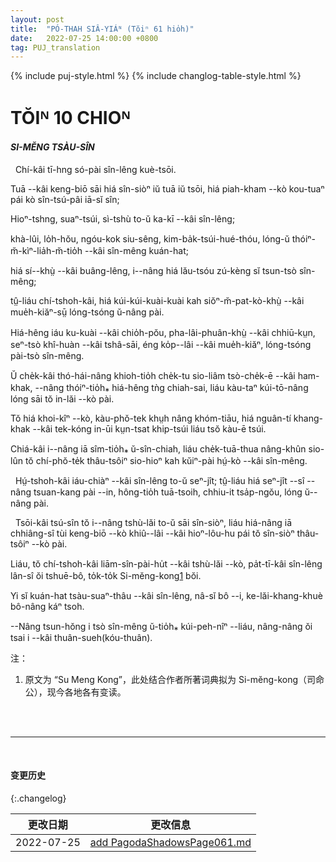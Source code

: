 ```yaml
---
layout: post
title:  "PÓ-THAH SIÂ-YIÁᴺ (Tŏiⁿ 61 hio̍h)"
date:   2022-07-25 14:00:00 +0800
tag: PUJ_translation
---
```


{% include puj-style.html %}
{% include changlog-table-style.html %}

<!-- CHAPTER X. -->
# TŎIᴺ 10 CHIOᴺ

<!-- THE KITCHEN-GOD. -->
<h4><i>SI-MĔNG TSÀU-SÎN</i></h4>
<!-- 注：此词直接取自作者所著词典，按本章正文所述，当时可能读为 Sṳ-mĕng-kong，现今读 si-mīn-kong; sin-ngīm-kong; sin-mīn-kong 等等。 -->

<!-- THE gods are legion. -->
&nbsp;&nbsp;Chí-kâi tī-hng só-pài sîn-lêng kuè-tsōi.
<!-- These are the great images in the large temples and the odd fragments of idols in shrines; -->
Tuā &#x002D;&#x002D;kâi keng-biō sāi hiá sîn-siòⁿ iŭ tuā iŭ tsōi, hiá piah-kham &#x002D;&#x002D;kò kou-tuaⁿ pái kò sîn-tsú-pâi iā-sĭ sîn;
<!-- the local deities, of which every village, field, and mountain has its own; -->
Hioⁿ-tshng, suaⁿ-tsúi, sì-tshù to-ŭ ka-kī &#x002D;&#x002D;kâi sîn-lêng;
<!-- the invisible controllers of the thunder, the rain, the harvest, and the elements; -->
khà-lûi, lo̍h-hŏu, ngóu-kok siu-sêng, kim-ba̍k-tsúi-hué-thóu, lóng-ŭ thóiⁿ-m̆-kìⁿ-lia̍h-m̆-tio̍h &#x002D;&#x002D;kâi sîn-mêng kuán-hat;
<!-- the spirits of all the dead, and especially of one's ancestors; -->
hiá sí&#x002D;&#x002D;khṳ̀ &#x002D;&#x002D;kâi buâng-lêng, i&#x002D;&#x002D;nâng hiá lău-tsóu zú-kèng sĭ tsun-tsò sîn-mêng;
<!-- and besides these every strange object, and the site of every inexplicable phenomenon is worshipped. -->
tṳ̂-liáu chí-tshoh-kâi, hiá kúi-kúi-kuài-kuài kah siŏⁿ-m̆-pat-kò-khṳ̀ &#x002D;&#x002D;kâi mue̍h-kiăⁿ-sṳ̄ lóng-tsóng ŭ-nâng pài.
<!-- Oddly shaped stones, queerly gnarled roots, fantastic bits of wood, waifs brought on the tide, are all gods. -->
Hiá-hêng iáu ku-kuài &#x002D;&#x002D;kâi chio̍h-pŏu, pha-lâi-phuân-khṳ̀ &#x002D;&#x002D;kâi chhiū-kṳn, seⁿ-tsò khî-huàn &#x002D;&#x002D;kâi tshâ-sāi, éng ko̍p&#x002D;&#x002D;lâi &#x002D;&#x002D;kâi mue̍h-kiăⁿ, lóng-tsóng pài-tsò sîn-mêng.
<!-- A fisherman found a mass of half-decayed oyster-shells, the shape of which was thought to resemble a lion, and for generations that was worshipped in his house. -->
Ŭ che̍k-kâi thó-hái-nâng khioh-tio̍h che̍k-tu sio-liâm tsò-che̍k-ē &#x002D;&#x002D;kâi ham-khak, &#x002D;&#x002D;nâng thóiⁿ-tio̍h⁎ hiá-hêng tǹg chiah-sai, liáu kàu-taⁿ kúi-tō-nâng lóng sāi tŏ in-lăi &#x002D;&#x002D;kò pài.
<!-- On the bank of a stream where some bamboos were cut down, the hollow stumps were filled with water, by capillary action through its fibrous roots. -->
Tŏ hiá khoi-kîⁿ &#x002D;&#x002D;kò, kàu-phŏ-tek khṳh nâng khóm-tiāu, hiá nguân-tí khang-khak &#x002D;&#x002D;kâi tek-kóng in-ūi kṳn-tsat khip-tsúi liáu tsŏ kàu-ē tsúi.
<!-- This was considered wonderful, and travellers along the road stopped to burn incense and prostrate themselves before the mysterious deity residing among these bamboos. -->
Chiá-kâi i&#x002D;&#x002D;nâng iā sîm-tio̍h⁎ ŭ-sîn-chiah, liáu che̍k-tuā-thua nâng-khûn sio-lûn tŏ chí-phŏ-te̍k thâu-tsôiⁿ sio-hioⁿ kah kŭiⁿ-pài hṳ́-kò &#x002D;&#x002D;kâi sîn-mêng.

<!-- All the chief gods have their birthdays on which they are specially worshipped, as well as at the great festivals, and at the new and the full of each moon. -->
&nbsp;&nbsp;Hṳ́-tshoh-kâi iáu-chiàⁿ &#x002D;&#x002D;kâi sîn-lêng to-ŭ seⁿ-jît; tṳ̂-liáu hiá seⁿ-jît &#x002D;&#x002D;sî &#x002D;&#x002D;nâng tsuan-kang pài &#x002D;&#x002D;in, hông-tio̍h tuā-tsoih, chhiu-it tsa̍p-ngŏu, lóng ŭ&#x002D;&#x002D;nâng pài.

<!-- Many of the greater gods have representatives in the family, and ashes from the incense-pots in the temples are frequently brought and worshipped in the houses. -->
&nbsp;&nbsp;Tsōi-kâi tsú-sîn tŏ i&#x002D;&#x002D;nâng tshù-lăi to-ŭ sāi sîn-siòⁿ, liáu hiá-nâng iā chhiâng-sî tùi keng-biō &#x002D;&#x002D;kò khiû&#x002D;&#x002D;lâi &#x002D;&#x002D;kâi hioⁿ-lôu-hu pái tŏ sîn-siòⁿ thâu-tsôiⁿ &#x002D;&#x002D;kò pài.
<!-- But, whatever else may be absent from a pagan household, Su Meng Kong is not. -->
Liáu, tŏ chí-tshoh-kâi liām-sîn-pài-hu̍t &#x002D;&#x002D;kâi tshù-lăi &#x002D;&#x002D;kò, pa̍t-tī-kâi sîn-lêng lân-sî ŏi tshuē-bô, to̍k-to̍k Si-mĕng-kong<a href="#note_1" class="note">1</a> bŏi.
<!-- He is the god of the kitchen, and none would dare to set up housekeeping without him. -->
Yi sĭ kuán-hat tsàu-suaⁿ-thâu &#x002D;&#x002D;kâi sîn-lêng, nâ-sĭ bô &#x002D;&#x002D;i, ke-lăi-khang-khuè bô-nâng káⁿ tsoh.
<!-- He has been a god for hundreds of years, and all know the legend concerning him. -->
&#x002D;&#x002D;Nâng tsun-hŏng i tsò sîn-mêng ŭ-tio̍h⁎ kúi-peh-nîⁿ &#x002D;&#x002D;liáu, nâng-nâng ŏi tsai i &#x002D;&#x002D;kâi thuân-sueh(kóu-thuân).
<br>


注：
1. <span id="note_1">原文为 “Su Meng Kong”，此处结合作者所著词典拟为 Si-mĕng-kong（司命公），现今各地各有变读。</span>
<!-- 注：灶神称谓多半是于目不识丁的村妇口中传颂，现今变化令人瞠目结舌；我们的语言，存古否？又能否存远？ -->
<br>

<br>

<!-- ***[前页](PagodaShadowsPage060.html)*** -->
<!-- ***[后页](PagodaShadowsPage062.html)*** -->

---
<br>

#### 变更历史

{:.changelog}

| 更改日期 | 更改信息 |
| --- | --- |
| 2022-07-25 | <a href="https://github.com/DonAnthonyLee/DonAnthonyLee.github.io/commit/f7f73911c7fbbdd82b8c4fdf263e27e3f072c79f" target="_blank">add PagodaShadowsPage061.md</a> |
